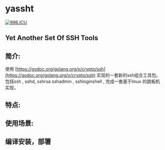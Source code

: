 # yassht

[![996.ICU](https://img.shields.io/badge/link-996.icu-red.svg)](https://996.icu)

Yet Another Set Of SSH Tools 
---

## 简介:

使用 [https://godoc.org/golang.org/x/crypto/ssh](https://godoc.org/golang.org/x/crypto/ssh) 实现的一套新的ssh组合工具包。
包括ssh , sshd, sshrsa sshadmin , sshloginshell , 完成一套基于linux 的跳板机实现。

## 特点:

## 使用场景:

## 编译安装，部署

